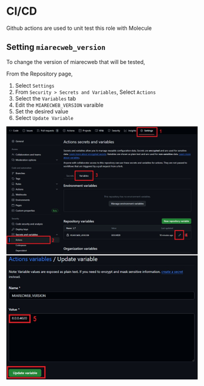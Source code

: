 # CI/CD
Github actions are used to unit test this role with Molecule


## Setting `miarecweb_version`
To change the version of miarecweb that will be tested,

From the Repository page,
1. Select `Settings`
2. From `Security > Secrets and Variables`, Select `Actions`
3. Select the `Variables` tab
4. Edit the `MIARECWEB_VERSION` varaible
5. Set the desired value
6. Select `Update Variable`

![img](assets/miarecweb_version_SECRET-a.jpg)
![img](assets/miarecweb_version_SECRET-b.jpg)
